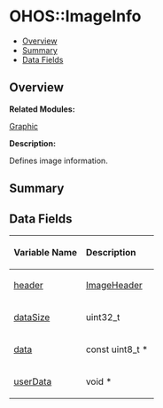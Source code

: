 # OHOS::ImageInfo<a name="EN-US_TOPIC_0000001055358140"></a>

-   [Overview](#section596360138165635)
-   [Summary](#section1196083428165635)
-   [Data Fields](#pub-attribs)

## **Overview**<a name="section596360138165635"></a>

**Related Modules:**

[Graphic](graphic.md)

**Description:**

Defines image information. 

## **Summary**<a name="section1196083428165635"></a>

## Data Fields<a name="pub-attribs"></a>

<a name="table237669130165635"></a>
<table><thead align="left"><tr id="row1804900479165635"><th class="cellrowborder" valign="top" width="50%" id="mcps1.1.3.1.1"><p id="p1320942988165635"><a name="p1320942988165635"></a><a name="p1320942988165635"></a>Variable Name</p>
</th>
<th class="cellrowborder" valign="top" width="50%" id="mcps1.1.3.1.2"><p id="p1704103258165635"><a name="p1704103258165635"></a><a name="p1704103258165635"></a>Description</p>
</th>
</tr>
</thead>
<tbody><tr id="row2059794840165635"><td class="cellrowborder" valign="top" width="50%" headers="mcps1.1.3.1.1 "><p id="p1569835716165635"><a name="p1569835716165635"></a><a name="p1569835716165635"></a><a href="graphic.md#gae36970890276c4f736e707a9521f5258">header</a></p>
</td>
<td class="cellrowborder" valign="top" width="50%" headers="mcps1.1.3.1.2 "><p id="p1738953429165635"><a name="p1738953429165635"></a><a name="p1738953429165635"></a><a href="ohos-imageheader.md">ImageHeader</a> </p>
</td>
</tr>
<tr id="row561531099165635"><td class="cellrowborder" valign="top" width="50%" headers="mcps1.1.3.1.1 "><p id="p504354632165635"><a name="p504354632165635"></a><a name="p504354632165635"></a><a href="graphic.md#ga70d8bc34472386fcd16e88408103980a">dataSize</a></p>
</td>
<td class="cellrowborder" valign="top" width="50%" headers="mcps1.1.3.1.2 "><p id="p1870693339165635"><a name="p1870693339165635"></a><a name="p1870693339165635"></a>uint32_t </p>
</td>
</tr>
<tr id="row1629961481165635"><td class="cellrowborder" valign="top" width="50%" headers="mcps1.1.3.1.1 "><p id="p673345129165635"><a name="p673345129165635"></a><a name="p673345129165635"></a><a href="graphic.md#ga5cd05c8b56b8d410f78795407fb98c75">data</a></p>
</td>
<td class="cellrowborder" valign="top" width="50%" headers="mcps1.1.3.1.2 "><p id="p1053673176165635"><a name="p1053673176165635"></a><a name="p1053673176165635"></a>const uint8_t * </p>
</td>
</tr>
<tr id="row1540325003165635"><td class="cellrowborder" valign="top" width="50%" headers="mcps1.1.3.1.1 "><p id="p871531341165635"><a name="p871531341165635"></a><a name="p871531341165635"></a><a href="graphic.md#ga4c8e09888e21f154d61867b2e168b8a3">userData</a></p>
</td>
<td class="cellrowborder" valign="top" width="50%" headers="mcps1.1.3.1.2 "><p id="p309339141165635"><a name="p309339141165635"></a><a name="p309339141165635"></a>void * </p>
</td>
</tr>
</tbody>
</table>

